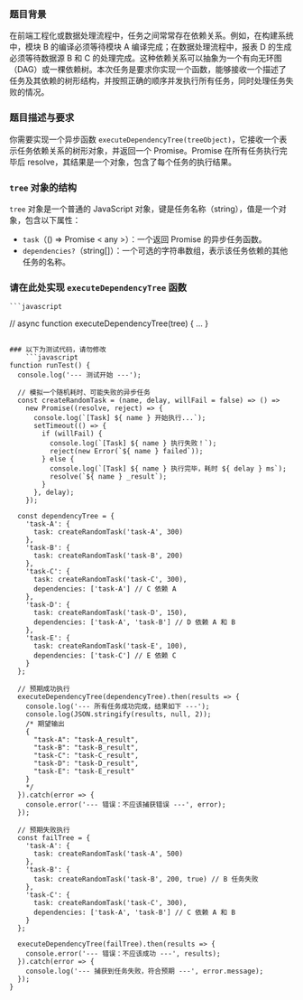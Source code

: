 ### 题目背景
在前端工程化或数据处理流程中，任务之间常常存在依赖关系。例如，在构建系统中，模块 B 的编译必须等待模块 A 编译完成；在数据处理流程中，报表 D 的生成必须等待数据源 B 和 C 的处理完成。这种依赖关系可以抽象为一个有向无环图（DAG）或一棵依赖树。本次任务是要求你实现一个函数，能够接收一个描述了任务及其依赖的树形结构，并按照正确的顺序并发执行所有任务，同时处理任务失败的情况。

### 题目描述与要求
你需要实现一个异步函数 `executeDependencyTree(treeObject)`，它接收一个表示任务依赖关系的树形对象，并返回一个 Promise。Promise 在所有任务执行完毕后 resolve，其结果是一个对象，包含了每个任务的执行结果。

### `tree` 对象的结构
`tree` 对象是一个普通的 JavaScript 对象，键是任务名称（string），值是一个对象，包含以下属性：
- `task`（() => Promise < any >）：一个返回 Promise 的异步任务函数。
- `dependencies?`（string[]）：一个可选的字符串数组，表示该任务依赖的其他任务的名称。

### 请在此处实现 `executeDependencyTree` 函数
    ```javascript
// async function executeDependencyTree(tree) { ... }
```

### 以下为测试代码，请勿修改
    ```javascript
function runTest() {
  console.log('--- 测试开始 ---');

  // 模拟一个随机耗时、可能失败的异步任务
  const createRandomTask = (name, delay, willFail = false) => () =>
    new Promise((resolve, reject) => {
      console.log(`[Task] ${ name } 开始执行...`);
      setTimeout(() => {
        if (willFail) {
          console.log(`[Task] ${ name } 执行失败！`);
          reject(new Error(`${ name } failed`));
        } else {
          console.log(`[Task] ${ name } 执行完毕，耗时 ${ delay } ms`);
          resolve(`${ name } _result`);
        }
      }, delay);
    });

  const dependencyTree = {
    'task-A': {
      task: createRandomTask('task-A', 300)
    },
    'task-B': {
      task: createRandomTask('task-B', 200)
    },
    'task-C': {
      task: createRandomTask('task-C', 300),
      dependencies: ['task-A'] // C 依赖 A
    },
    'task-D': {
      task: createRandomTask('task-D', 150),
      dependencies: ['task-A', 'task-B'] // D 依赖 A 和 B
    },
    'task-E': {
      task: createRandomTask('task-E', 100),
      dependencies: ['task-C'] // E 依赖 C
    }
  };

  // 预期成功执行
  executeDependencyTree(dependencyTree).then(results => {
    console.log('--- 所有任务成功完成，结果如下 ---');
    console.log(JSON.stringify(results, null, 2));
    /* 期望输出
    {
      "task-A": "task-A_result",
      "task-B": "task-B_result",
      "task-C": "task-C_result",
      "task-D": "task-D_result",
      "task-E": "task-E_result"
    }
    */
  }).catch(error => {
    console.error('--- 错误：不应该捕获错误 ---', error);
  });

  // 预期失败执行
  const failTree = {
    'task-A': {
      task: createRandomTask('task-A', 500)
    },
    'task-B': {
      task: createRandomTask('task-B', 200, true) // B 任务失败
    },
    'task-C': {
      task: createRandomTask('task-C', 300),
      dependencies: ['task-A', 'task-B'] // C 依赖 A 和 B
    }
  };

  executeDependencyTree(failTree).then(results => {
    console.error('--- 错误：不应该成功 ---', results);
  }).catch(error => {
    console.log('--- 捕获到任务失败，符合预期 ---', error.message);
  });
}
```